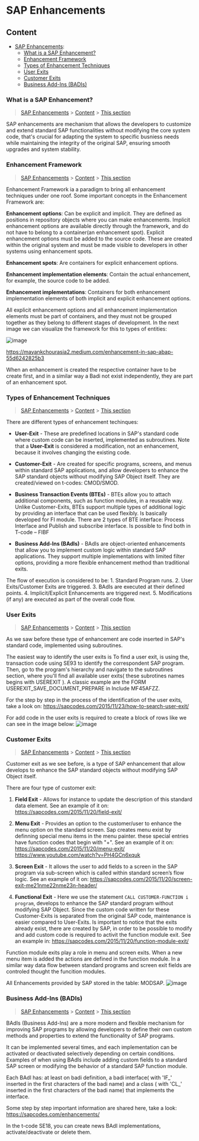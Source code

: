 # SAP Enhancements


## Content 

- [SAP Enhancements](SAP_Enhancements.md):
    - [What is a SAP Enhancement?](#what)
    - [Enhancement Framework](#framework)
    - [Types of Enhancement Techniques](#types)
    - [User Exits](#Exits)
    - [Customer Exits](#customer)
    - [Business Add-Ins (BADIs)](#Badis)
 

### What is a SAP Enhancement?

> [SAP Enhancements](#SAP_Enhancements) > [Content](#content) > [This section](#what)

SAP enhancements are mechanism that allows the developers to customize and extend standard SAP functionalities without modifying the core system code, that's crucial for adapting the system to specific busniess needs while maintaining the integrity of the original SAP, ensuring smooth upgrades and system stability. 

### Enhancement Framework

> [SAP Enhancements](#SAP_Enhancements) > [Content](#content) > [This section](#framework)

Enhancement Framework ia a paradigm to bring all enhancement techniques under one roof. 
Some important concepts in the Enhancement Framework are:

**Enhancement options**: Can be explicit and implicit. They are defined as positions in repository objects where you can make enhancements. Implicit enhancement options are available directly through the framework, and do not have to belong to a container(an enhancement spot). Explicit enhancement options must be added to the source code. These are created within the original system and must be made visible to developers in other systems using enhancement spots.

**Enhancement spots**:  Are containers for explicit enhancement options.

**Enhancement implementation elements**: Contain the actual enhancement, for example, the source code to be added.

**Enhancement implementations**: Containers for both enhancement implementation elements of both implicit and explicit enhancement options. 

All explicit enhancement options and all enhancement implementation elements must be part of containers, and they must not be grouped together as they belong to different stages of development. In the next image we can visualize the framework for this to types of entities:

   ![image](https://github.com/user-attachments/assets/171380ba-eca1-4236-8e85-c521a4dc7394)

   https://mayankchourasia2.medium.com/enhancement-in-sap-abap-55d6242825b3


When an enhancement is created the respective container have to be create first, and in a similar way a Badi not exist independently, they are part of an enhancement spot. 


### Types of Enhancement Techniques

> [SAP Enhancements](#SAP_Enhancements) > [Content](#content) > [This section](#types)

There are different types of enhancement techinques:

- **User-Exit** - These are predefined locations in SAP's standard code where custom code can be inserted, implemented as subroutines. Note that a **User-Exit** is considered a modification, not an enhancement, because it involves changing the existing code. 

- **Customer-Exit** -  Are created for specific programs, screens, and menus within standard SAP applications, and allow developers to enhance the SAP standard objects without modifying SAP Object itself. They are created/viewed on t-codes: CMOD/SMOD.

- **Business Transaction Events (BTEs)** - BTEs allow you to attach additional components, such as function modules, in a reusable way. Unlike Customer-Exits, BTEs support multiple types of additional logic by providing an interface that can be used flexibly. Is basically developed for FI module. There are 2 types of BTE interface: Process Interface and Publish and subscribe interface. Is possible to find both in T-code – FIBF

- **Business Add-Ins (BAdIs)** - BAdIs are object-oriented enhancements that allow you to implement custom logic within standard SAP applications. They support multiple implementations with limited filter options, providing a more flexible enhancement method than traditional exits.

The flow of execution is considered to be:
    1. Standard Program runs.
    2. User Exits/Customer Exits are triggered.
    3. BAdIs are executed at their defined points.
    4. Implicit/Explicit Enhancements are triggered next.
    5. Modifications (if any) are executed as part of the overall code flow.


### User Exits

> [SAP Enhancements](#SAP_Enhancements) > [Content](#content) > [This section](#Exits)

As we saw before these type of enhancement are code inserted in SAP's standard code, implemented using subroutines. 

The easiest way to identify the user exits is To find a user exit, is using the,  transaction code using SE93 to identify the correspondent SAP program. Then, go to the program's hierarchy and navigate to the subroutines section, where you'll find all available user exits( these subrotines names begins with USEREXIT ). A classic example are the FORM USEREXIT_SAVE_DOCUMENT_PREPARE in Include MF45AFZZ. 

For the step by step in the process of the identification of the user exits, take a look on:
https://sapcodes.com/2015/11/23/how-to-search-user-exit/

For add code in the user exits is required to create a block of rows like we can see in the image below: 
![image](https://github.com/user-attachments/assets/2b2f2e6c-67e2-45d9-922d-67169ee99815)


### Customer Exits

> [SAP Enhancements](#SAP_Enhancements) > [Content](#content) > [This section](#customer)

Customer exit as we see before, is a type of SAP enhancement that allow develops to enhance the SAP standard objects without modifying SAP Object itself.

There are four type of customer exit:

1. **Field Exit** - Allows for instance to update the description of this standard data element. See an example of it on: https://sapcodes.com/2015/11/20/field-exit/
   
2. **Menu Exit** - Provides an option to the customer/user to enhance the menu option on the standard screen. Sap creates menu exist by definning special menu items in the menu painter. these special entries have function codes that begin with "+". See an example of it on: https://sapcodes.com/2015/11/20/menu-exit/
https://www.youtube.com/watch?v=PH4GCn6xquk

3. **Screen Exit** - It allows the user to add fields to a screen in the SAP program via sub-screen which is called within standard screen’s flow logic. See an example of it on: https://sapcodes.com/2015/11/20/screen-exit-me21nme22nme23n-header/

4. **Functional Exit** -  Here we use the statement ```CALL CUSTOMER-FUNCTION i program```, develops to enhance the SAP standard program without modifying SAP Object. Since the custom code written for these Customer-Exits is separated from the original SAP code, maintenance is easier compared to User-Exits. Is important to notice that the exits already exist, there are created by SAP, in order to be possible to modify and add custom code is required to activit the function module exit. See an example in: https://sapcodes.com/2015/11/20/function-module-exit/

Function module exits play a role in menu and screen exits. When a  new menu item is added the actions are defined  in the function module. In a similar way data flow between standard programs and screen exit fields are controled thought the funcition modules. 

All Enhancements provided by SAP stored in the table: MODSAP.
![image](https://github.com/user-attachments/assets/8538f710-d1c0-4c2f-9a82-2ed0a64b7dec)


### Business Add-Ins (BADIs)

> [SAP Enhancements](#SAP_Enhancements) > [Content](#content) > [This section](#Badis)

BAdIs (Business Add-Ins) are a more modern and flexible mechanism for improving SAP programs by allowing developers to define their own custom methods and properties to extend the functionality of SAP programs.

It can be implemented several times, and each implementation can be activated or deactivated selectively depending on certain conditions.
Examples of when using BAdIs include adding custom fields to a standard SAP screen or modifying the behavior of a standard SAP function module.

Each BAdI has: at least on badi definition, a badi interface( with 'IF_' inserted in the first characters of the badi name) and a class ( with 'CL_' inserted in the first characters of the badi name) that implements the interface. 

Some step by step important information are shared here, take a look: 
https://sapcodes.com/enhancements/

In the t-code SE18, you can create news BAdI implementations, activate/deactivate or delete them.











